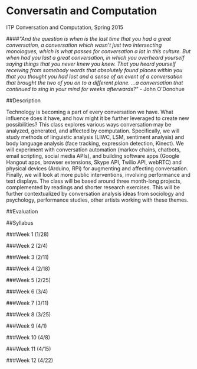 Conversatin and Computation
==============

ITP Conversation and Computation, Spring 2015

####_"And the question is when is the last time that you had a great conversation, a conversation which wasn’t just two intersecting monologues, which is what passes for conversation a lot in this culture. But when had you last a great conversation, in which you overheard yourself saying things that you never knew you knew. That you heard yourself receiving from somebody words that absolutely found places within you that you thought you had lost and a sense of an event of a conversation that brought the two of you on to a different plane. …a conversation that continued to sing in your mind for weeks afterwards?"_ - John O’Donohue

##Description

Technology is becoming a part of every conversation we have. What influence does it have, and how might it be further leveraged to create new possibilities? This class explores various ways conversation may be analyzed, generated, and affected by computation. Specifically, we will study methods of linguistic analysis (LIWC, LSM, sentiment analysis) and body language analysis (face tracking, expression detection, Kinect). We will experiment with conversation automation (markov chains, chatbots, email scripting, social media APIs), and building software apps (Google Hangout apps, browser extensions, Skype API, Twilio API, webRTC) and physical devices (Arduino, RPi) for augmenting and affecting conversation. Finally, we will look at more public interventions, involving performance and text displays. The class will be based around three month-long projects, complemented by readings and shorter research exercises. This will be further contextualized by conversation analysis ideas from sociology and psychology, performance studies, other artists working with these themes.

##Evaluation


##Syllabus

###Week 1 (1/28)

###Week 2 (2/4)

###Week 3 (2/11)

###Week 4 (2/18)

###Week 5 (2/25)

###Week 6 (3/4)

###Week 7 (3/11)

###Week 8 (3/25)

###Week 9 (4/1)

###Week 10 (4/8)

###Week 11 (4/15)

###Week 12 (4/22)
